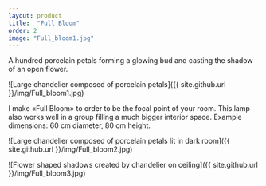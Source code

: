 ```yaml
---
layout: product
title:  "Full Bloom"
order: 2
image: "Full_bloom1.jpg"
---
```


A hundred porcelain petals forming a glowing bud and casting the shadow of an open flower.

![Large chandelier composed of porcelain petals]({{ site.github.url }}/img/Full_bloom1.jpg)

I make «Full Bloom» to order to be the focal point of your room. This lamp also works well in a group filling a much bigger interior space. Example dimensions: 60 cm diameter, 80 cm height.

![Large chandelier composed of porcelain petals lit in dark room]({{ site.github.url }}/img/Full_bloom2.jpg)

![Flower shaped shadows created by chandelier on ceiling]({{ site.github.url }}/img/Full_bloom3.jpg)
